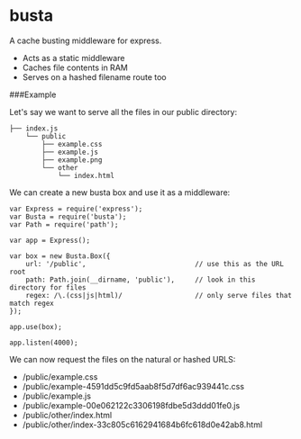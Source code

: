 # busta
A cache busting middleware for express.

- Acts as a static middleware
- Caches file contents in RAM
- Serves on a hashed filename route too

###Example

Let's say we want to serve all the files in our public directory:

    ├── index.js
        └── public
            ├── example.css
            ├── example.js
            ├── example.png
            └── other
                └── index.html
                
We can create a new busta box and use it as a middleware:

    var Express = require('express');
    var Busta = require('busta');
    var Path = require('path');
    
    var app = Express();
    
    var box = new Busta.Box({
        url: '/public',                           // use this as the URL root
        path: Path.join(__dirname, 'public'),     // look in this directory for files
        regex: /\.(css|js|html)/                  // only serve files that match regex
    });
    
    app.use(box);
    
    app.listen(4000);
  
We can now request the files on the natural or hashed URLS:

- /public/example.css
- /public/example-4591dd5c9fd5aab8f5d7df6ac939441c.css
- /public/example.js
- /public/example-00e062122c3306198fdbe5d3ddd01fe0.js
- /public/other/index.html
- /public/other/index-33c805c6162941684b6fc618d0e42ab8.html
